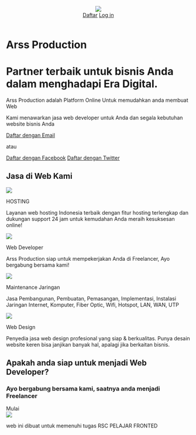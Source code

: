 <!DOCTYPE html>
<html>
  <head>
    <meta charset="utf-8">
    <meta name="viewport" content="width=device-width, initial-scale=1.0">
    <title>Arss Production</title>
    <link rel="stylesheet" href="stylesheet.css">
    <link rel="stylesheet" href="responsive.css">
    <link rel="stylesheet" href="//maxcdn.bootstrapcdn.com/font-awesome/4.5.0/css/font-awesome.min.css">
  </head>
  <body>
    <header>
      <div class="container">
        <div class="header-left">
          <img class="logo" src="https://drive.google.com/file/d/107bw2SczXUZlnOH9KnTUcdaimeN6j9bt/view?usp=drivesdk">
        </div>
        <!-- Tambahkan ikon menu dibawah -->
        <span class="fa fa-bars menu-icon"></span>
        <div class="header-right">
          <a href="#">Daftar</a>
          <a href="#" class="login">Log in</a>
        </div>
      </div>
    </header>
    <div class="top-wrapper">
      <div class="container">
        <h1>Arss Production</h1>
        <h1>Partner terbaik untuk bisnis Anda dalam menghadapi Era Digital.</h1>
        <p>Arss Production adalah Platform Online Untuk memudahkan anda membuat Web</p>
        <p>Kami menawarkan jasa web developer untuk Anda dan segala kebutuhan website bisnis Anda</p>
        <div class="btn-wrapper">
          <a href="#" class="btn signup">Daftar dengan Email</a>
          <p>atau</p>
          <a href="#" class="btn facebook"><span class="fa fa-facebook"></span>Daftar dengan Facebook</a>
          <a href="#" class="btn twitter"><span class="fa fa-twitter"></span>Daftar dengan Twitter</a>
        </div>
      </div>
    </div>
    <div class="lesson-wrapper">
      <div class="container">
        <div class="heading">
           <h2>Jasa di Web Kami</h2>
        </div>
        <div class="lessons">
          <div class="lesson">
            <div class="lesson-icon">
              <img src="https://prog-8.com/images/html/advanced/html.png">
              <p>HOSTING</p>
            </div>
            <p class="txt-contents">Layanan web hosting Indonesia terbaik dengan fitur hosting terlengkap dan dukungan support 24 jam untuk kemudahan Anda meraih kesuksesan online!</p>
          </div>
          <div class="lesson">
            <div class="lesson-icon">
              <img src="https://prog-8.com/images/html/advanced/jQuery.png">
              <p> Web Developer</p>
            </div>
            <p class="txt-contents">Arss  Production siap untuk mempekerjakan Anda di Freelancer, Ayo bergabung bersama kami!</p>
          </div>
          <div class="lesson">
            <div class="lesson-icon">
              <img src="https://prog-8.com/images/html/advanced/ruby.png">
              <p>Maintenance Jaringan</p>
            </div>
            <p class="txt-contents">Jasa Pembangunan, Pembuatan, Pemasangan, Implementasi, Instalasi Jaringan Internet, Komputer, Fiber Optic, Wifi, Hotspot, LAN, WAN, UTP</p>
          </div>
          <div class="lesson">
            <div class="lesson-icon">
              <img src="https://prog-8.com/images/html/advanced/php.png">
              <p>Web Design</p>
            </div>
            <p class="txt-contents">Penyedia jasa web design profesional yang siap & berkualitas. Punya desain website keren bisa janjikan banyak hal, apalagi jika berkaitan bisnis.</p>
          </div>
          <div class="clear"></div>
        </div>
      </div>
    </div>
    <div class="message-wrapper">
      <div class="container">
        <div class="heading">
          <h2>Apakah anda siap untuk menjadi Web Developer?</h2>
          <h3>Ayo bergabung bersama kami, saatnya anda menjadi Freelancer</h3>
        </div>
        <span class="btn message">Mulai</span>
      </div>
    </div>
    <footer>
      <div class="container">
        <img src="https://drive.google.com/file/d/107bw2SczXUZlnOH9KnTUcdaimeN6j9bt/view?usp=drivesdk">
        <p>web ini dibuat untuk memenuhi tugas RSC PELAJAR FRONTED</p>
      </div>
    </footer>
  </body>
</html>
